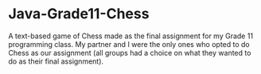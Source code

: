 # Java-Grade11-Chess
A text-based game of Chess made as the final assignment for my Grade 11 programming class. My partner and I were the only ones who opted to do Chess as our assignment (all groups had a choice on what they wanted to do as their final assignment).
